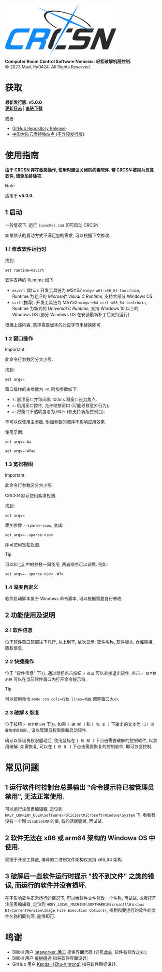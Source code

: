 ![logo](img/title.png)\
**Computer Room Control Software Nemesis: 轻松破解机房控制.**\
©️ 2023 MaxLHy0424. All Rights Reserved.

# 获取

**最新发行版: v5.0.0**\
**[更新日志](https://github.com/MaxLHy0424/CRCSN/releases/tag/v5.0.0) | [直链下载](https://github.com/MaxLHy0424/CRCSN/releases/download/v5.0.0/CRCSN-v5.0.0.7z)**

或者:
- [GitHub Repository Release](https://github.com/MaxLHy0424/CRCSN/releases);
- [中国大陆云盘镜像站点 (不含预发行版)](https://www.123pan.com/s/UzthTd-MkTRh.html).

# 使用指南

**由于 CRCSN 存在敏感操作, 使用时建议关闭防病毒软件. 若 CRCSN 被报为恶意软件, 请添加排除项.**

> [!NOTE]
> 适用于 **v5.0.0**.

## 1 启动

一般情况下, 运行 `launcher.cmd` 即可启动 CRCSN.

如果默认的启动方式不满足您的需求, 可以根据下文修改.

### 1.1 修改软件运行时

找到:
```dos
set runtime=msvcrt
```

软件支持的 Runtime 如下:
 - `msvcrt` (默认): 开发工具链为 *MSYS2* `mingw-w64-x86_64-toolchain`, Runtime 为老旧的 *Microsoft Visual C Runtime*, 支持大部分 Windows OS.
 - `ucrt` (推荐): 开发工具链为 *MSYS2* `mingw-w64-ucrt-x86_64-toolchain`,  Runtime 为新式的 *Universal C Runtime*, 支持 Windows 10 以上的 Windows OS (部分 Windows OS 在安装最新补丁后支持运行).

根据上述内容, 选择需要版本的对应字符串替换即可.

### 1.2 窗口操作

> [!IMPORTANT]
> 此命令行参数区分大小写.

找到:
```dos
set argv=
```

窗口操作的主参数为 `-W`, 附加参数如下:
 - `f`: 置顶窗口并每间隔 100ms 将窗口设为焦点.
 - `c`: 启用窗口控件, 允许缩放窗口 (可能导致意外行为);
 - `a`: 将窗口不透明度设为 90% (仅支持新版控制台);

不可以仅使用主参数, 附加参数的顺序不影响应用效果.

使用示例:
```dos
set argv=-Wa
```
```dos
set argv=-Wfac
```

### 1.3 宽松视图

> [!IMPORTANT]
> 此命令行参数区分大小写.

CRCSN 默认使用紧凑视图.

找到:
```dos
set argv=
```

添加参数 `--sparse-view`, 变成:
```dos
set argv=--sparse-view
```

即可使用宽松视图.

> [!TIP]
> 可以和 [1.2](#12-窗口操作) 中的参数一同使用, 两者顺序可以调换. 例如:
> ```dos
> set argv=--sparse-view -Wfa
> ```

### 1.4 深度自定义

软件启动脚本属于 Windows 命令脚本, 可以根据需要自行修改.

## 2 功能使用及说明

### 2.1 软件信息

位于软件窗口顶部往下几行, 从上到下, 依次显示: 软件名称, 软件版本, 仓库链接, 版权信息.

### 2.2 快捷操作

位于 "软件信息" 下方. 通过鼠标点击按钮 `> 退出` 可以直接退出软件, 点击 `> 命令提示符` 可以在当前软件窗口内打开命令提示符.

> [!TIP]
> 可以使用命令 `mode con cols=行数 lines=列数` 调整窗口大小.

### 2.3 破解 & 恢复

位于按钮 `> 命令提示符` 下方. 如果 `[ 破 解 ]` 和 `[ 恢 复 ]` 下输出的文本为 `(i) 需要管理员权限.`, 请以管理员权限重新启动软件.

确认以管理员权限启动后, 使用鼠标在 `[ 破 解 ]` 下点击需要破解的控制软件, 以禁用破解. 如需恢复, 可以在 `[ 恢 复 ]` 下点击需要恢复的控制软件, 即可恢复控制.

# 常见问题

## 1 运行软件时控制台总是输出 "命令提示符已被管理员禁用", 无法正常使用.

可以运行注册表编辑器, 定位到 `HKEY_CURRENT_USER\Software\Policies\Microsoft\Windows\System` 下, 看看有没有一个叫 `DisableCMD` 的值, 有的话就删掉, 再试试.

## 2 软件无法在 x86 或 arm64 架构的 Windows OS 中使用.

受限于开发工具链, 编译的二进制文件架构仅支持 x86_64 架构.

## 3 破解后一些软件运行时提示 "找不到文件" 之类的错误, 而运行的软件并没有损坏.

在不影响软件正常运行的情况下, 可以给软件文件修改一个名称, 再试试. 或者打开注册表编辑器, 定位到 `HKEY_LOCAL_MACHINE\SOFTWARE\Microsoft\Windows NT\CurrentVersion\Image File Execution Options\`, 找到和要运行的软件的文件名称相同的项, 删除即可.

# 鸣谢

- Bilibili 用户 [lateworker_晚工](https://space.bilibili.com/39337803) 提供界面代码 (详见[此处](https://www.bilibili.com/video/BV1X14y1n7S4/), 软件有修改之处);
- Bilibili 用户 [痕继痕迹](https://space.bilibili.com/39337803) 指导软件界面设计;
- GitHub 用户 [Kendall (Zhu-Xinrong)](https://github.com/Zhu-Xinrong) 指导软件图标设计.